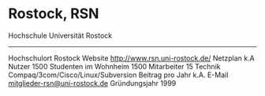 # Rostock, RSN

  Hochschule              Universität Rostock
  ----------------------- ------------------------------------
  Hochschulort            Rostock
  Website                 <http://www.rsn.uni-rostock.de/>
  Netzplan                k.A
  Nutzer                  1500
  Studenten im Wohnheim   1500
  Mitarbeiter             15
  Technik                 Compaq/3com/Cisco/Linux/Subversion
  Beitrag pro Jahr        k.A.
  E-Mail                  <mitglieder-rsn@uni-rostock.de>
  Gründungsjahr           1999
